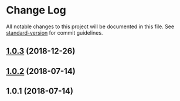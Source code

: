 # Change Log

All notable changes to this project will be documented in this file. See [standard-version](https://github.com/conventional-changelog/standard-version) for commit guidelines.

<a name="1.0.3"></a>
## [1.0.3](https://github.com/douglasduteil/hyperhtml-serializer/compare/v1.0.2...v1.0.3) (2018-12-26)



<a name="1.0.2"></a>
## [1.0.2](https://github.com/douglasduteil/hyperhtml-serializer/compare/v1.0.1...v1.0.2) (2018-07-14)



<a name="1.0.1"></a>
## 1.0.1 (2018-07-14)

